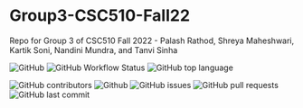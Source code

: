# Group3-CSC510-Fall22
Repo for Group 3 of CSC510 Fall 2022 - Palash Rathod, Shreya Maheshwari, Kartik Soni, Nandini Mundra, and Tanvi Sinha

![GitHub](https://img.shields.io/github/license/kartikson1/Group3-CSC510-Fall22)
![GitHub Workflow Status](https://img.shields.io/github/workflow/status/kartikson1/Group3-CSC510-Fall22/Python%20application)
![GitHub top language](https://img.shields.io/github/languages/top/kartikson1/Group3-CSC510-Fall22)
<!-- ![Codecov](https://img.shields.io/codecov/c/github/kartikson1/Group3-CSC510-Fall22?flag=codecov&token=b4563129-2b85-4d8b-af1f-52cea53cb7ea) -->
![GitHub contributors](https://img.shields.io/github/contributors/kartikson1/Group3-CSC510-Fall22)
![Github](https://img.shields.io/badge/language-python-red.svg)
![GitHub issues](https://img.shields.io/github/issues/kartikson1/Group3-CSC510-Fall22)
![GitHub pull requests](https://img.shields.io/github/issues-pr/kartikson1/Group3-CSC510-Fall22)
![GitHub last commit](https://img.shields.io/github/last-commit/kartikson1/Group3-CSC510-Fall22)
